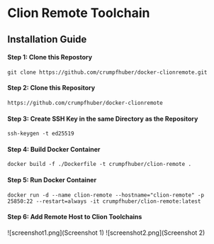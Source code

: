 # Clion Remote Toolchain

## Installation Guide

#### Step 1: Clone this Repostory
```
git clone https://github.com/crumpfhuber/docker-clionremote.git
```

#### Step 2: Clone this Repository
```
https://github.com/crumpfhuber/docker-clionremote
```

#### Step 3: Create SSH Key in the same Directory as the Repository
```
ssh-keygen -t ed25519
```

#### Step 4: Build Docker Container
```
docker build -f ./Dockerfile -t crumpfhuber/clion-remote .
```

#### Step 5: Run Docker Container
```
docker run -d --name clion-remote --hostname="clion-remote" -p 25850:22 --restart=always -it crumpfhuber/clion-remote:latest
```

#### Step 6: Add Remote Host to Clion Toolchains

![screenshot1.png](Screenshot 1)
![screenshot2.png](Screenshot 2)

